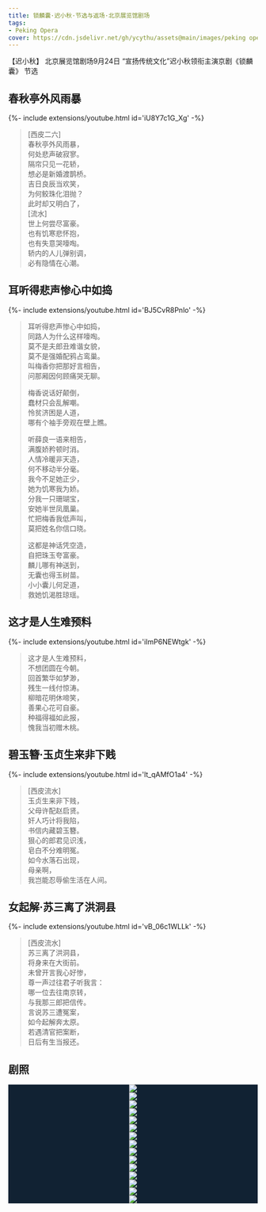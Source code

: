 ```yaml
---
title: 锁麟囊·迟小秋·节选与返场·北京展览馆剧场
tags: 
- Peking Opera
cover: https://cdn.jsdelivr.net/gh/ycythu/assets@main/images/peking opera/cover/20230924.jpg
---
```


【迟小秋】 北京展览馆剧场9月24日 “宣扬传统文化”迟小秋领衔主演京剧《锁麟囊》 节选

<!--more-->

## 春秋亭外风雨暴

<div>{%- include extensions/youtube.html id='iU8Y7c1G_Xg' -%}</div>

> [西皮二六]     
> 春秋亭外风雨暴，    
> 何处悲声破寂寥。     
> 隔帘只见一花轿，    
> 想必是新婚渡鹊桥。     
> 吉日良辰当欢笑，      
> 为何鲛珠化泪抛？   
> 此时却又明白了，   
> [流水]    
> 世上何尝尽富豪。    
> 也有饥寒悲怀抱，    
> 也有失意哭嚎啕。      
> 轿内的人儿弹别调，    
> 必有隐情在心潮。  

## 耳听得悲声惨心中如捣

<div>{%- include extensions/youtube.html id='BJ5CvR8Pnlo' -%}</div>

> 耳听得悲声惨心中如捣，    
> 同路人为什么这样嚎啕。    
> 莫不是夫郎丑难谐女貌，     
> 莫不是强婚配鸦占鸾巢。       
> 叫梅香你把那好言相告，     
> 问那厢因何顾痛哭无聊。     
>    
> 梅香说话好颠倒，    
> 蠢材只会乱解嘲。      
> 怜贫济困是人道，    
> 哪有个袖手旁观在壁上瞧。     
>    
> 听薛良一语来相告，     
> 满腹娇矜顿时消。      
> 人情冷暖非天造，    
> 何不移动半分毫。      
> 我今不足她正少，    
> 她为饥寒我为娇。      
> 分我一只珊瑚宝，     
> 安她半世凤凰巢。      
> 忙把梅香我低声叫，      
> 莫把姓名你信口晓。 
>    
> 这都是神话凭空造，     
> 自把珠玉夸富豪。      
> 麟儿哪有神送到，     
> 无囊也得玉树苗。      
> 小小囊儿何足道，    
> 救她饥渴胜琼瑶。   

## 这才是人生难预料

<div>{%- include extensions/youtube.html id='iImP6NEWtgk' -%}</div>

> 这才是人生难预料，    
> 不想团圆在今朝。    
> 回首繁华如梦渺，     
> 残生一线付惊涛。    
> 柳暗花明休啼笑，     
> 善果心花可自豪。     
> 种福得福如此报，    
> 愧我当初赠木桃。    


## 碧玉簪·玉贞生来非下贱

<div>{%- include extensions/youtube.html id='lt_qAMfO1a4' -%}</div>

> [西皮流水]  
> 玉贞生来非下贱，    
> 父母许配赵启贤。     
> 奸人巧计将我陷，    
> 书信内藏碧玉簪。     
> 狠心的郎君见识浅，   
> 皂白不分难明冤。     
> 如今水落石出现，    
> 母亲啊，    
> 我岂能忍辱偷生活在人间。  


## 女起解·苏三离了洪洞县

<div>{%- include extensions/youtube.html id='vB_06c1WLLk' -%}</div>

> [西皮流水]  
> 苏三离了洪洞县，   
> 将身来在大街前。    
> 未曾开言我心好惨，    
> 尊一声过往君子听我言：    
> 哪一位去往南京转，    
> 与我那三郎把信传。    
> 言说苏三遭冤案，   
> 如今起解奔太原。    
> 若遇清官把案断，    
> 日后有生当报还。  

## 剧照

<style>
  .swiper-demo {
    height: 600px;
  }
  .swiper-demo .swiper__slide {
    display: flex;
    justify-content: center;   
    font-size: 3rem;
    color: #fff;
  }
  .swiper-demo--image .swiper__slide:nth-child(n) {
    background-color: #123;
  }
  img {
    object-fit: contain;
  }
</style>

<div class="swiper my-3 swiper-demo swiper-demo--image swiper-demo--0">
  <div class="swiper__wrapper">
    <div class="swiper__slide"><img class="lightbox-ignore" src="https://cdn.jsdelivr.net/gh/ycythu/assets@main/images/peking opera/20230924/20230924_0.jpg"/></div>
    <div class="swiper__slide"><img class="lightbox-ignore" src="https://cdn.jsdelivr.net/gh/ycythu/assets@main/images/peking opera/20230924/20230924_1.jpg"/></div>
    <div class="swiper__slide"><img class="lightbox-ignore" src="https://cdn.jsdelivr.net/gh/ycythu/assets@main/images/peking opera/20230924/20230924_2.jpg"/></div>
    <div class="swiper__slide"><img class="lightbox-ignore" src="https://cdn.jsdelivr.net/gh/ycythu/assets@main/images/peking opera/20230924/20230924_3.jpg"/></div>
    <div class="swiper__slide"><img class="lightbox-ignore" src="https://cdn.jsdelivr.net/gh/ycythu/assets@main/images/peking opera/20230924/20230924_4.jpg"/></div>
    <div class="swiper__slide"><img class="lightbox-ignore" src="https://cdn.jsdelivr.net/gh/ycythu/assets@main/images/peking opera/20230924/20230924_5.jpg"/></div>
    <div class="swiper__slide"><img class="lightbox-ignore" src="https://cdn.jsdelivr.net/gh/ycythu/assets@main/images/peking opera/20230924/20230924_6.jpg"/></div>
    <div class="swiper__slide"><img class="lightbox-ignore" src="https://cdn.jsdelivr.net/gh/ycythu/assets@main/images/peking opera/20230924/20230924_7.jpg"/></div>
    <div class="swiper__slide"><img class="lightbox-ignore" src="https://cdn.jsdelivr.net/gh/ycythu/assets@main/images/peking opera/20230924/20230924_8.jpg"/></div>
    <div class="swiper__slide"><img class="lightbox-ignore" src="https://cdn.jsdelivr.net/gh/ycythu/assets@main/images/peking opera/20230924/20230924_9.jpg"/></div>
    <div class="swiper__slide"><img class="lightbox-ignore" src="https://cdn.jsdelivr.net/gh/ycythu/assets@main/images/peking opera/20230924/20230924_10.jpg"/></div>
    <div class="swiper__slide"><img class="lightbox-ignore" src="https://cdn.jsdelivr.net/gh/ycythu/assets@main/images/peking opera/20230924/20230924_11.jpg"/></div>
    <div class="swiper__slide"><img class="lightbox-ignore" src="https://cdn.jsdelivr.net/gh/ycythu/assets@main/images/peking opera/20230924/20230924_12.jpg"/></div>
    <div class="swiper__slide"><img class="lightbox-ignore" src="https://cdn.jsdelivr.net/gh/ycythu/assets@main/images/peking opera/20230924/20230924_13.jpg"/></div>
    <div class="swiper__slide"><img class="lightbox-ignore" src="https://cdn.jsdelivr.net/gh/ycythu/assets@main/images/peking opera/20230924/20230924_14.jpg"/></div>
  </div>
  <div class="swiper__button swiper__button--prev fas fa-chevron-left"></div>
  <div class="swiper__button swiper__button--next fas fa-chevron-right"></div>
</div>

<script>
  {%- include scripts/lib/swiper.js -%}
  var SOURCES = window.TEXT_VARIABLES.sources;
  window.Lazyload.js(SOURCES.jquery, function() {
    $('.swiper-demo--0').swiper();
  });
</script>